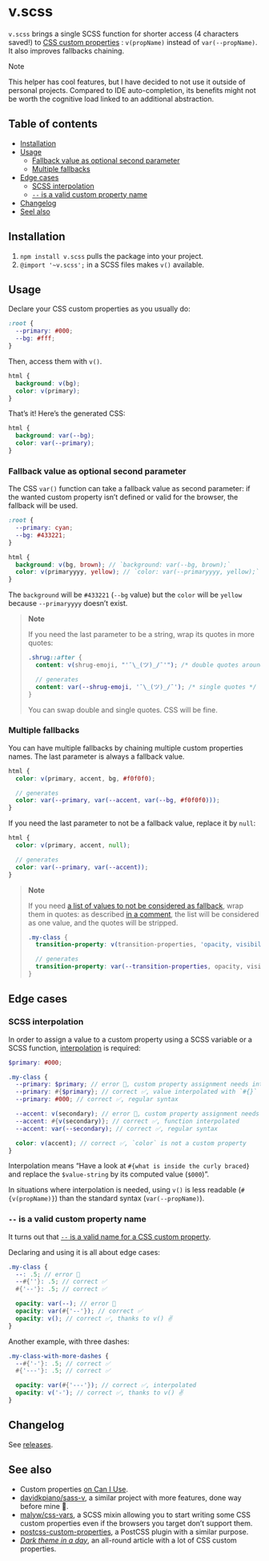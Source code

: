 # v.scss

`v.scss` brings a single SCSS function for shorter access (4 characters saved!) to [CSS custom properties](https://developer.mozilla.org/en-US/docs/Web/CSS/var) : `v(propName)` instead of `var(--propName)`. It also improves fallbacks chaining.

> [!NOTE]  
> This helper has cool features, but I have decided to not use it outside of personal projects. Compared to IDE auto-completion, its benefits might not be worth the cognitive load linked to an additional abstraction.

## Table of contents

- [Installation](#installation)
- [Usage](#usage)
  - [Fallback value as optional second parameter](#fallback-value-as-optional-second-parameter)
  - [Multiple fallbacks](#multiple-fallbacks)
- [Edge cases](#edge-cases)
  - [SCSS interpolation](#scss-interpolation)
  - [`--` is a valid custom property name](#---is-a-valid-custom-property-name)
- [Changelog](#changelog)
- [Seel also](#see-also)

## Installation

1. `npm install v.scss` pulls the package into your project.
2. `@import '~v.scss';` in a SCSS files makes `v()` available.

## Usage

Declare your CSS custom properties as you usually do:
```css
:root {
  --primary: #000;
  --bg: #fff;
}
```
Then, access them with `v()`.
```scss
html {
  background: v(bg);
  color: v(primary);
}
```
That’s it! Here’s the generated CSS:

```css
html {
  background: var(--bg);
  color: var(--primary);
}
```

### Fallback value as optional second parameter

The CSS `var()` function can take a fallback value as second parameter: if the wanted custom property isn’t defined or valid for the browser, the fallback will be used.

```scss
:root {
  --primary: cyan;
  --bg: #433221;
}

html {
  background: v(bg, brown); // `background: var(--bg, brown);`
  color: v(primaryyyy, yellow); // `color: var(--primaryyyy, yellow);`
}
```

The `background` will be `#433221` (`--bg` value) but the `color` will be `yellow` because `--primaryyyy` doesn’t exist.

> **Note**
>
> If you need the last parameter to be a string, wrap its quotes in more quotes:
>
> ```scss
> .shrug::after {
>   content: v(shrug-emoji, "'¯\_(ツ)_/¯'"); /* double quotes around single ones */
>
>   // generates
>   content: var(--shrug-emoji, '¯\_(ツ)_/¯'); /* single quotes */
> }
> ```
>
> You can swap double and single quotes. CSS will be fine.

### Multiple fallbacks

You can have multiple fallbacks by chaining multiple custom properties names. The last parameter is always a fallback value.

```scss
html {
  color: v(primary, accent, bg, #f0f0f0);

  // generates
  color: var(--primary, var(--accent, var(--bg, #f0f0f0)));
}
```

If you need the last parameter to not be a fallback value, replace it by `null`:

```scss
html {
  color: v(primary, accent, null);

  // generates
  color: var(--primary, var(--accent));
}
```

> **Note**
>
> If you need [a list of values to not be considered as fallback](https://github.com/meduzen/v-helper/issues/8), wrap them in quotes: as described [in a comment](https://github.com/meduzen/v-helper/issues/8#issuecomment-1368505230), the list will be considered as one value, and the quotes will be stripped.
>
> ```scss
> .my-class {
>   transition-property: v(transition-properties, 'opacity, visibility');
>
>   // generates
>   transition-property: var(--transition-properties, opacity, visibility);
> }
> ```

## Edge cases

### SCSS interpolation

In order to assign a value to a custom property using a SCSS variable or a SCSS function, [interpolation](https://github.com/sass/sass/issues/2516) is required:
```scss
$primary: #000;

.my-class {
  --primary: $primary; // error 🚫, custom property assignment needs interpolation
  --primary: #{$primary}; // correct ✅, value interpolated with `#{}`
  --primary: #000; // correct ✅, regular syntax

  --accent: v(secondary); // error 🚫, custom property assignment needs interpolation
  --accent: #{v(secondary)}; // correct ✅, function interpolated
  --accent: var(--secondary); // correct ✅, regular syntax

  color: v(accent); // correct ✅, `color` is not a custom property
}
```

Interpolation means “Have a look at `#{what is inside the curly braced}` and replace the `$value-string` by its computed value (`$000`)”.

In situations where interpolation is needed, using `v()` is less readable (`#{v(propName)}`) than the standard syntax (`var(--propName)`).

### `--` is a valid custom property name

It turns out that [`--` is a valid name for a CSS custom property](https://twitter.com/alexzaworski/status/1127688935541338112).

Declaring and using it is all about edge cases:
```scss
.my-class {
  --: .5; // error 🚫
  --#{''}: .5; // correct ✅
  #{'--'}: .5; // correct ✅

  opacity: var(--); // error 🚫
  opacity: var(#{'--'}); // correct ✅
  opacity: v(); // correct ✅, thanks to v() ✌️
}
```

Another example, with three dashes:
```scss
.my-class-with-more-dashes {
  --#{'-'}: .5; // correct ✅
  #{'---'}: .5; // correct ✅

  opacity: var(#{'---'}); // correct ✅, interpolated
  opacity: v('-'); // correct ✅, thanks to v() ✌️
}
```

## Changelog

See [releases](https://github.com/meduzen/v-helper/releases).

## See also

- Custom properties [on Can I Use](https://caniuse.com/#feat=css-variables).
- [davidkpiano/sass-v](https://github.com/davidkpiano/sass-v), a similar project with more features, done way before mine 🤭.
- [malyw/css-vars](https://github.com/malyw/css-vars), a SCSS mixin allowing you to start writing some CSS custom properties even if the browsers you target don’t support them.
- [postcss-custom-properties](https://github.com/postcss/postcss-custom-properties), a PostCSS plugin with a similar purpose.
- [_Dark theme in a day_](https://medium.com/@mwichary/dark-theme-in-a-day-3518dde2955a), an all-round article with a lot of CSS custom properties.
